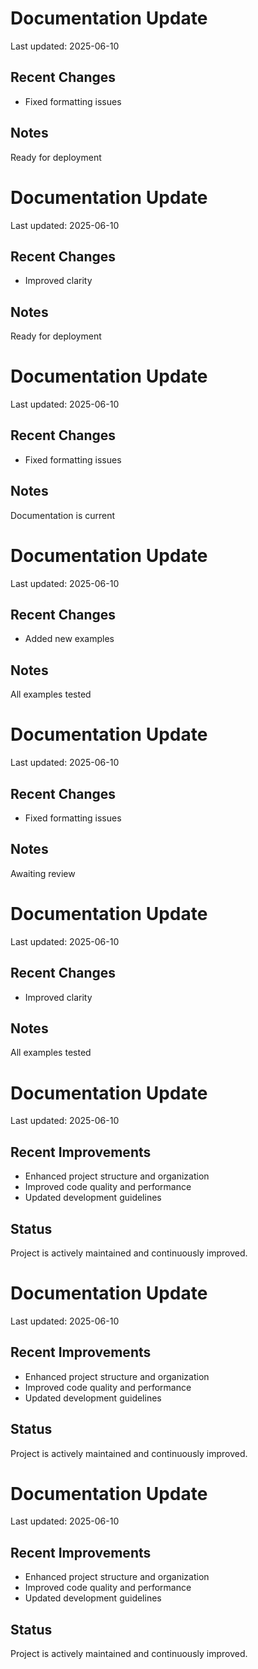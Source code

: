 
# Documentation Update

Last updated: 2025-06-10

## Recent Changes
- Fixed formatting issues

## Notes
Ready for deployment

# Documentation Update

Last updated: 2025-06-10

## Recent Changes
- Improved clarity

## Notes
Ready for deployment

# Documentation Update

Last updated: 2025-06-10

## Recent Changes
- Fixed formatting issues

## Notes
Documentation is current

# Documentation Update

Last updated: 2025-06-10

## Recent Changes
- Added new examples

## Notes
All examples tested

# Documentation Update

Last updated: 2025-06-10

## Recent Changes
- Fixed formatting issues

## Notes
Awaiting review

# Documentation Update

Last updated: 2025-06-10

## Recent Changes
- Improved clarity

## Notes
All examples tested

# Documentation Update

Last updated: 2025-06-10

## Recent Improvements
- Enhanced project structure and organization
- Improved code quality and performance
- Updated development guidelines

## Status
Project is actively maintained and continuously improved.

# Documentation Update

Last updated: 2025-06-10

## Recent Improvements
- Enhanced project structure and organization
- Improved code quality and performance
- Updated development guidelines

## Status
Project is actively maintained and continuously improved.

# Documentation Update

Last updated: 2025-06-10

## Recent Improvements
- Enhanced project structure and organization
- Improved code quality and performance
- Updated development guidelines

## Status
Project is actively maintained and continuously improved.
